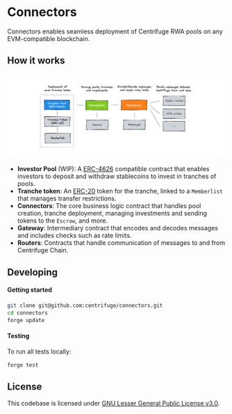 # Connectors
Connectors enables seamless deployment of Centrifuge RWA pools on any EVM-compatible blockchain.

## How it works
<a href="https://github.com/centrifuge/connectors">
  <img alt="Centrifuge" src="contracts.png">
</a>

- **Investor Pool** (WIP): A [ERC-4626](https://ethereum.org/en/developers/docs/standards/tokens/erc-4626/) compatible contract that enables investors to deposit and withdraw stablecoins to invest in tranches of pools.
- **Tranche token**: An [ERC-20](https://ethereum.org/en/developers/docs/standards/tokens/erc-20/) token for the tranche, linked to a `Memberlist` that manages transfer restrictions.
- **Connectors**: The core business logic contract that handles pool creation, tranche deployment, managing investments and sending tokens to the `Escrow`, and more.
- **Gateway**: Intermediary contract that encodes and decodes messages and includes checks such as rate limits.
- **Routers**: Contracts that handle communication of messages to and from Centrifuge Chain.

## Developing
#### Getting started
```sh
git clone git@github.com:centrifuge/connectors.git
cd connectors
forge update
```

#### Testing
To run all tests locally:
```sh
forge test
```

## License
This codebase is licensed under [GNU Lesser General Public License v3.0](https://github.com/centrifuge/centrifuge-chain/blob/main/LICENSE).
